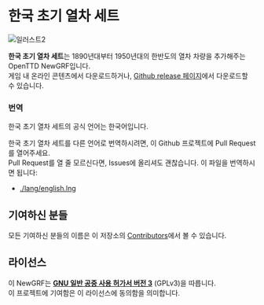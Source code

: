 # 한국 초기 열차 세트
![일러스트2](https://github.com/SerpensNebula/Korean-Early-Train-Set/assets/75788864/4c469c5d-c1da-47aa-8e44-1e227bd79252)

**한국 초기 열차 세트**는 1890년대부터 1950년대의 한반도의 열차 차량을 추가해주는 OpenTTD NewGRF입니다.  
게임 내 온라인 콘텐츠에서 다운로드하거나, [Github release 페이지](https://github.com/SerpensNebula/Korean-Early-Train-Set/releases)에서 다운로드할 수 있습니다.

### 번역
한국 초기 열차 세트의 공식 언어는 한국어입니다.  

한국 초기 열차 세트를 다른 언어로 번역하시려면, 이 Github 프로젝트에 Pull Request를 열어주세요.  
Pull Request를 열 줄 모르신다면, Issues에 올리셔도 괜찮습니다.
이 파일을 번역하시면 됩니다:
- [./lang/english.lng](../lang/english.lng)  

## 기여하신 분들
모든 기여하신 분들의 이름은 이 저장소의 [Contributors](https://github.com/SerpensNebula/Korean-Early-Train-Set/blob/main/contributors.md)에서 볼 수 있습니다.

## 라이선스
이 NewGRF는 **[GNU 일반 공중 사용 허가서 버전 3](https://www.gnu.org/licenses/gpl-3.0.html#top)** (GPLv3)을 따릅니다.  
이 프로젝트에 기여함은 이 라이선스에 동의함을 의미합니다.

